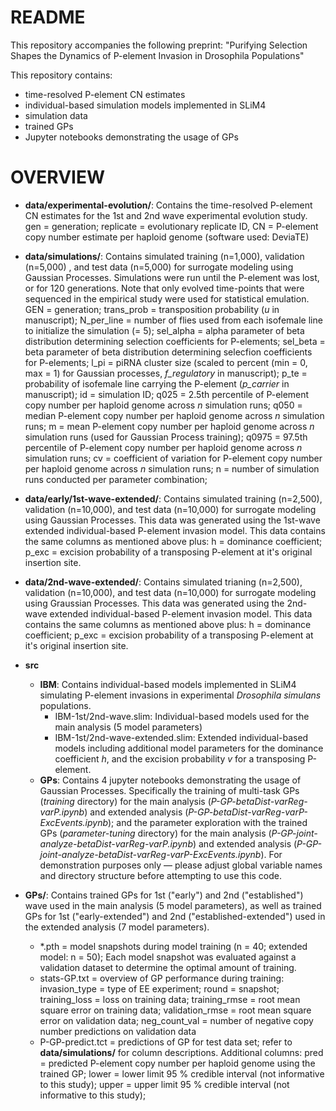 # README

This repository accompanies the following preprint: "Purifying Selection Shapes the Dynamics of P-element Invasion in Drosophila Populations"

This repository contains:
- time-resolved P-element CN estimates
- individual-based simulation models implemented in SLiM4
- simulation data
- trained GPs
- Jupyter notebooks demonstrating the usage of GPs 

# OVERVIEW

- **data/experimental-evolution/**: Contains the time-resolved P-element CN estimates for the 1st and 2nd wave experimental evolution study. 
gen = generation; replicate = evolutionary replicate ID, CN = P-element copy number estimate per haploid genome (software used: DeviaTE)

- **data/simulations/**: Contains simulated training (n=1,000), validation (n=5,000) , and test data (n=5,000) for surrogate modeling using Gaussian Processes. Simulations were run until the P-element was lost, or for 120 generations. Note that only evolved time-points that were sequenced in the empirical study were used for statistical emulation. GEN = generation;	trans_prob = transposition probability (*u* in manuscript); N_per_line	= number of flies used from each isofemale line to initialize the simulation (= 5); sel_alpha = alpha parameter of beta distribution determining selection coefficients for P-elements;	sel_beta = beta parameter of beta distribution determining selecfion  coefficients for P-elements;	l_pi = piRNA cluster size (scaled to percent (min = 0, max = 1) for Gaussian processes, *f_regulatory* in manuscript);	p_te = probability of isofemale line carrying the P-element (*p_carrier* in manuscript);	id = simulation ID;	q025 = 2.5th percentile of P-element copy number per haploid genome across *n* simulation runs;	q050 = median P-element copy number per haploid genome across *n* simulation runs;	m = mean P-element copy number per haploid genome across *n* simulation runs (used for Gaussian Process training);	q0975 = 97.5th percentile of P-element copy number per haploid genome across *n* simulation runs;	cv = coefficient of variation for P-element copy number per haploid genome across *n* simulation runs;	n = number of simulation runs conducted per parameter combination;
- **data/early/1st-wave-extended/**: Contains simulated training (n=2,500), validation (n=10,000), and test data (n=10,000) for surrogate modeling using Gaussian Processes. This data was generated using the 1st-wave extended individual-based P-element invasion model. This data contains the same columns as mentioned above plus: h = dominance coefficient; p_exc = excision probability of a transposing P-element at it's original insertion site.
- **data/2nd-wave-extended/**: Contains simulated trianing (n=2,500), validation (n=10,000), and test data (n=10,000) for surrogate modeling using Graussian Processes. This data was generated using the 2nd-wave extended individual-based P-element invasion model. This data contains the same columns as mentioned above plus: h = dominance coefficient; p_exc = excision probability of a transposing P-element at it's original insertion site. 
  
- **src**
    - **IBM**: Contains individual-based models implemented in SLiM4 simulating P-element invasions in experimental *Drosophila simulans* populations.
        - IBM-1st/2nd-wave.slim: Individual-based models used for the main analysis (5 model parameters)
        - IBM-1st/2nd-wave-extended.slim: Extended individual-based models including additional model parameters for the dominance coefficient *h*, and the excision probability *v* for a transposing P-element. 
    - **GPs**: Contains 4 jupyter notebooks demonstrating the usage of Gaussian Processes. Specifically the training of multi-task GPs (*training* directory) for the main analysis (*P-GP-betaDist-varReg-varP.ipynb*) and extended analysis (*P-GP-betaDist-varReg-varP-ExcEvents.ipynb*); and the parameter exploration with the trained GPs (*parameter-tuning* directory) for the main analysis (*P-GP-joint-analyze-betaDist-varReg-varP.ipynb*) and extended analysis (*P-GP-joint-analyze-betaDist-varReg-varP-ExcEvents.ipynb*). For demonstration purposes only — please adjust global variable names and directory structure before attempting to use this code.

- **GPs/**: Contains trained GPs for 1st ("early") and 2nd ("established") wave used in the main analysis (5 model parameters), as well as trained GPs for 1st ("early-extended") and 2nd ("established-extended") used in the extended analysis (7 model parameters).
    - *.pth = model snapshots during model training (n = 40; extended model: n = 50); Each model snapshot was evaluated against a validation dataset to determine the optimal amount of training.
    - stats-GP.txt = overview of GP performance during training: invasion_type = type of EE experiment;	round = snapshot;	training_loss = loss on training data;	training_rmse	 = root mean square error on training data; validation_rmse = root mean square error on validation data;	neg_count_val = number of negative copy number predictions on validation data
    - P-GP-predict.tct = predictions of GP for test data set; refer to **data/simulations/** for column descriptions. Additional columns: pred = predicted P-element copy number per haploid genome using the trained GP; lower = lower limit 95 % credible interval (not informative to this study); upper = upper limit 95 % credible interval (not informative to this study);

